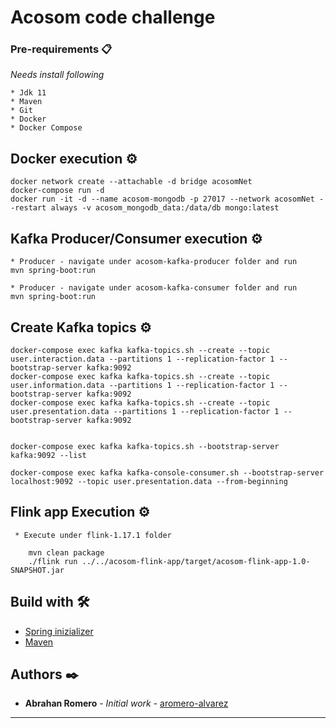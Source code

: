 # Acosom code challenge


### Pre-requirements 📋

_Needs install following_

```
* Jdk 11
* Maven 
* Git
* Docker
* Docker Compose
```
## Docker execution ⚙️

```
docker network create --attachable -d bridge acosomNet
docker-compose run -d
docker run -it -d --name acosom-mongodb -p 27017 --network acosomNet --restart always -v acosom_mongodb_data:/data/db mongo:latest
```

## Kafka Producer/Consumer execution ⚙️

```
* Producer - navigate under acosom-kafka-producer folder and run
mvn spring-boot:run
 
* Producer - navigate under acosom-kafka-consumer folder and run
mvn spring-boot:run
```
## Create Kafka topics ⚙️

```
docker-compose exec kafka kafka-topics.sh --create --topic user.interaction.data --partitions 1 --replication-factor 1 --bootstrap-server kafka:9092
docker-compose exec kafka kafka-topics.sh --create --topic user.information.data --partitions 1 --replication-factor 1 --bootstrap-server kafka:9092
docker-compose exec kafka kafka-topics.sh --create --topic user.presentation.data --partitions 1 --replication-factor 1 --bootstrap-server kafka:9092


docker-compose exec kafka kafka-topics.sh --bootstrap-server kafka:9092 --list

docker-compose exec kafka kafka-console-consumer.sh --bootstrap-server localhost:9092 --topic user.presentation.data --from-beginning

```


## Flink app Execution ⚙️

```
 * Execute under flink-1.17.1 folder
 
    mvn clean package 
    ./flink run ../../acosom-flink-app/target/acosom-flink-app-1.0-SNAPSHOT.jar
```

## Build with 🛠️


* [Spring inizializer](https://start.spring.io/)
* [Maven](https://maven.apache.org/)


## Authors ✒️

* **Abrahan Romero** - *Initial work* - [aromero-alvarez](https://github.com/aromero-alvarez)

---